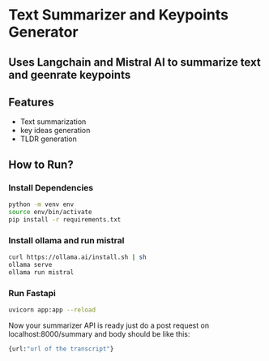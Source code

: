 # Text Summarizer and Keypoints Generator

## Uses Langchain and Mistral AI to summarize text and geenrate keypoints

## Features

- Text summarization
- key ideas generation
- TLDR generation

## How to Run?

### Install Dependencies

```sh
python -m venv env
source env/bin/activate
pip install -r requirements.txt
```

### Install ollama and run mistral

```sh
curl https://ollama.ai/install.sh | sh
ollama serve
ollama run mistral
```

### Run Fastapi

```sh
uvicorn app:app --reload
```

Now your summarizer API is ready just do a post request on localhost:8000/summary and body should be like this:

```sh
{url:"url of the transcript"}
```
